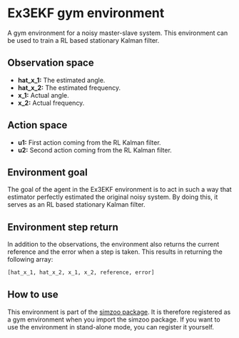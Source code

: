 # Ex3EKF gym environment

A gym environment for a noisy master-slave system. This environment can be used to train a
RL based stationary Kalman filter.

## Observation space

-   **hat_x_1:** The estimated angle.
-   **hat_x_2:** The estimated frequency.
-   **x_1:** Actual angle.
-   **x_2:** Actual frequency.

## Action space

-   **u1:** First action coming from the RL Kalman filter.
-   **u2:** Second action coming from the RL Kalman filter.

## Environment goal

The goal of the agent in the Ex3EKF environment is to act in such a way that
estimator perfectly estimated the original noisy system. By doing this, it serves
as an RL based stationary Kalman filter.

## Environment step return

In addition to the observations, the environment also returns the current reference and
the error when a step is taken. This results in returning the following array:

```python
[hat_x_1, hat_x_2, x_1, x_2, reference, error]
```

## How to use

This environment is part of the [simzoo package](https://github.com/rickstaa/simzoo). It is therefore registered as a gym environment when you import the simzoo package. If you want to use the environment in stand-alone mode, you can register it yourself.
